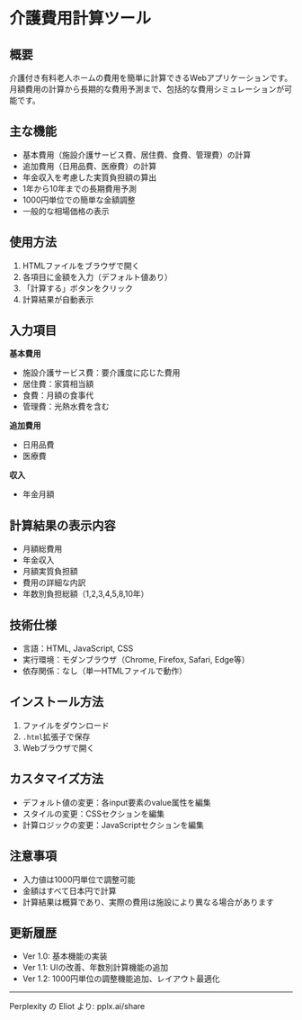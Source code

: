 # 介護費用計算ツール

## 概要
介護付き有料老人ホームの費用を簡単に計算できるWebアプリケーションです。月額費用の計算から長期的な費用予測まで、包括的な費用シミュレーションが可能です。

## 主な機能
- 基本費用（施設介護サービス費、居住費、食費、管理費）の計算
- 追加費用（日用品費、医療費）の計算
- 年金収入を考慮した実質負担額の算出
- 1年から10年までの長期費用予測
- 1000円単位での簡単な金額調整
- 一般的な相場価格の表示

## 使用方法
1. HTMLファイルをブラウザで開く
2. 各項目に金額を入力（デフォルト値あり）
3. 「計算する」ボタンをクリック
4. 計算結果が自動表示

## 入力項目
**基本費用**
- 施設介護サービス費：要介護度に応じた費用
- 居住費：家賃相当額
- 食費：月額の食事代
- 管理費：光熱水費を含む

**追加費用**
- 日用品費
- 医療費

**収入**
- 年金月額

## 計算結果の表示内容
- 月額総費用
- 年金収入
- 月額実質負担額
- 費用の詳細な内訳
- 年数別負担総額（1,2,3,4,5,8,10年）

## 技術仕様
- 言語：HTML, JavaScript, CSS
- 実行環境：モダンブラウザ（Chrome, Firefox, Safari, Edge等）
- 依存関係：なし（単一HTMLファイルで動作）

## インストール方法
1. ファイルをダウンロード
2. `.html`拡張子で保存
3. Webブラウザで開く

## カスタマイズ方法
- デフォルト値の変更：各input要素のvalue属性を編集
- スタイルの変更：CSSセクションを編集
- 計算ロジックの変更：JavaScriptセクションを編集

## 注意事項
- 入力値は1000円単位で調整可能
- 金額はすべて日本円で計算
- 計算結果は概算であり、実際の費用は施設により異なる場合があります

## 更新履歴
- Ver 1.0: 基本機能の実装
- Ver 1.1: UIの改善、年数別計算機能の追加
- Ver 1.2: 1000円単位の調整機能追加、レイアウト最適化

---
Perplexity の Eliot より: pplx.ai/share
